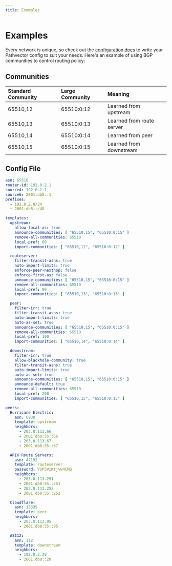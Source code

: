 ```yaml
---
title: Examples
---
```


# Examples

Every network is unique, so check out the [configuration docs](https://pathvector.io/docs/configuration) to write your
Pathvector config to suit your needs. Here's an example of using BGP communities to control routing policy:

## Communities

| Standard Community | Large Community | Meaning                   |
|:-------------------|:----------------|:--------------------------|
| 65510,12           | 65510:0:12      | Learned from upstream     |
| 65510,13           | 65510:0:13      | Learned from route server |
| 65510,14           | 65510:0:14      | Learned from peer         |
| 65510,15           | 65510:0:15      | Learned from downstream   |

## Config File

```yaml title="/etc/pathvector.yml"
asn: 65510
router-id: 192.0.2.1
source4: 192.0.2.1
source6: 2001:db8::1
prefixes:
  - 192.0.2.0/24
  - 2001:db8::/48

templates:
  upstream:
    allow-local-as: true
    announce-communities: [ "65510,15", "65510:0:15" ]
    remove-all-communities: 65510
    local-pref: 80
    import-communities: [ "65510,12", "65510:0:12" ]

  routeserver:
    filter-transit-asns: true
    auto-import-limits: true
    enforce-peer-nexthop: false
    enforce-first-as: false
    announce-communities: [ "65510,15", "65510:0:15" ]
    remove-all-communities: 65510
    local-pref: 90
    import-communities: [ "65510,13", "65510:0:13" ]

  peer:
    filter-irr: true
    filter-transit-asns: true
    auto-import-limits: true
    auto-as-set: true
    announce-communities: [ "65510,15", "65510:0:15" ]
    remove-all-communities: 65510
    local-pref: 100
    import-communities: [ "65510,14", "65510:0:14" ]

  downstream:
    filter-irr: true
    allow-blackhole-community: true
    filter-transit-asns: true
    auto-import-limits: true
    auto-as-set: true
    announce-communities: [ "65510,15", "65510:0:15" ]
    announce-default: true
    remove-all-communities: 65510
    local-pref: 200
    import-communities: [ "65510,15", "65510:0:15" ]

peers:
  Hurricane Electric:
    asn: 6939
    template: upstream
    neighbors:
      - 203.0.113.66
      - 2001:db8:55::66
      - 203.0.113.67
      - 2001:db8:55::67

  ARIX Route Servers:
    asn: 47192
    template: routeserver
    password: VoP5ViKtjvw4CMG
    neighbors:
      - 203.0.113.251
      - 2001:db8:55::251
      - 203.0.113.252
      - 2001:db8:55::252

  Cloudflare:
    asn: 13335
    template: peer
    neighbors:
      - 203.0.113.95
      - 2001:db8:55::95

  AS112:
    asn: 112
    template: downstream
    neighbors:
      - 192.0.2.20
      - 2001:db8::20
```

